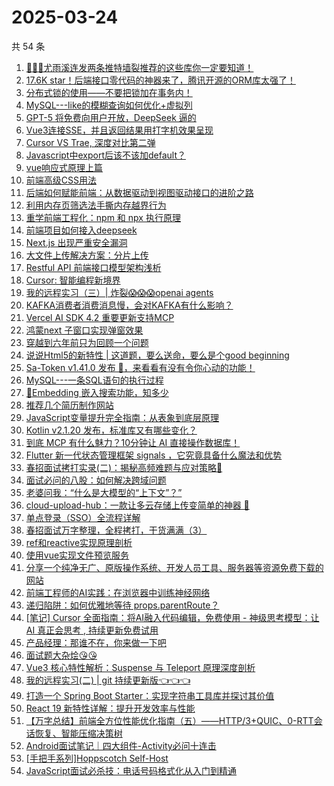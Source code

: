 # 2025-03-24

共 54 条

<!-- BEGIN JUEJIN -->
<!-- 最后更新时间 2025-03-24 08:57:55 +0800 -->
1. [🚀🚀🚀尤雨溪连发两条推特墙裂推荐的这些库你一定要知道！](https://juejin.cn/post/7484131071569772595)
1. [17.6K star！后端接口零代码的神器来了，腾讯开源的ORM库太强了！](https://juejin.cn/post/7483802155063050280)
1. [分布式锁的使用——不要把锁加在事务内！](https://juejin.cn/post/7484023895268278310)
1. [MySQL---like的模糊查询如何优化+虚拟列](https://juejin.cn/post/7484146964478574643)
1. [GPT-5 将免费向用户开放，DeepSeek 逼的](https://juejin.cn/post/7484083121999544374)
1. [Vue3连接SSE，并且返回结果用打字机效果呈现](https://juejin.cn/post/7483817491443384346)
1. [Cursor VS Trae, 深度对比第二弹](https://juejin.cn/post/7483883457551040553)
1. [Javascript中export后该不该加default？](https://juejin.cn/post/7483764202710138906)
1. [vue响应式原理上篇](https://juejin.cn/post/7483667069294526475)
1. [前端高级CSS用法](https://juejin.cn/post/7484470326081503267)
1. [后端如何赋能前端：从数据驱动到视图驱动接口的进阶之路](https://juejin.cn/post/7483802155062935592)
1. [利用内存页筛选法手撕内存越界行为](https://juejin.cn/post/7484023895269326886)
1. [重学前端工程化：npm 和 npx 执行原理](https://juejin.cn/post/7483390393415024692)
1. [前端项目如何接入deepseek](https://juejin.cn/post/7483707213233913907)
1. [Next.js 出现严重安全漏洞](https://juejin.cn/post/7484258299488960562)
1. [大文件上传解决方案：分片上传](https://juejin.cn/post/7483709254849544233)
1. [Restful API 前端接口模型架构浅析](https://juejin.cn/post/7483736218191167540)
1. [Cursor: 智能编程新境界](https://juejin.cn/post/7484023895252877339)
1. [我的远程实习（三）| 炸裂😱😱😱openai agents](https://juejin.cn/post/7484146964479475763)
1. [KAFKA消费者消费消息慢，会对KAFKA有什么影响？](https://juejin.cn/post/7484148683438145571)
1. [Vercel AI SDK 4.2 重要更新支持MCP](https://juejin.cn/post/7484078291248594980)
1. [鸿蒙next 子窗口实现弹窗效果](https://juejin.cn/post/7484023895269802022)
1. [穿越到六年前只为回顾一个问题](https://juejin.cn/post/7483701212555460617)
1. [说说Html5的新特性  |  这道题，要么送命，要么是个good beginning](https://juejin.cn/post/7484088857283854347)
1. [Sa-Token v1.41.0 发布 🚀，来看看有没有令你心动的功能！](https://juejin.cn/post/7484191942358499368)
1. [MySQL---一条SQL语句的执行过程](https://juejin.cn/post/7484079795494125594)
1. [🤔Embedding 嵌入搜索功能，知多少](https://juejin.cn/post/7484249031902085183)
1. [推荐几个简历制作网站](https://juejin.cn/post/7484023895252156443)
1. [JavaScript变量提升完全指南：从表象到底层原理](https://juejin.cn/post/7484131071570083891)
1. [Kotlin v2.1.20 发布，标准库又有哪些变化？](https://juejin.cn/post/7483687583488409636)
1. [到底 MCP 有什么魅力？10分钟让 AI 直接操作数据库！](https://juejin.cn/post/7483790173642440741)
1. [Flutter 新一代状态管理框架 signals ，它究竟具备什么魔法和优势](https://juejin.cn/post/7484589584719626279)
1. [春招面试拷打实录(二)：揭秘高频难题与应对策略🧐](https://juejin.cn/post/7484468071991083035)
1. [面试必问的八股：如何解决跨域问题](https://juejin.cn/post/7484164591040921636)
1. [老婆问我：“什么是大模型的“上下文”？”](https://juejin.cn/post/7483790173642506277)
1. [cloud-upload-hub：一款让多云存储上传变简单的神器 🚀](https://juejin.cn/post/7483763157165490191)
1. [单点登录（SSO）全流程详解](https://juejin.cn/post/7483708438683287587)
1. [春招面试万字整理，全程拷打，干货满满（3）](https://juejin.cn/post/7484589584719233063)
1. [ref和reactive实现原理剖析](https://juejin.cn/post/7484223278233681939)
1. [使用vue实现文件预览服务](https://juejin.cn/post/7484202778538065959)
1. [分享一个纯净无广、原版操作系统、开发人员工具、服务器等资源免费下载的网站](https://juejin.cn/post/7484079795493830682)
1. [前端工程师的AI实践：在浏览器中训练神经网络](https://juejin.cn/post/7483865391115911205)
1. [递归陷阱：如何优雅地等待 props.parentRoute？](https://juejin.cn/post/7483501805077266495)
1. [[笔记] Cursor 全面指南：将AI融入代码编辑，免费使用 - 神级思考模型：让 AI 真正会思考 , 持续更新免费试用](https://juejin.cn/post/7483900235289264143)
1. [产品经理：那谁不在，你来做一下吧](https://juejin.cn/post/7483763157166718991)
1. [面试题大杂烩😘😘](https://juejin.cn/post/7484292626260328489)
1. [Vue3 核心特性解析：Suspense 与 Teleport 原理深度剖析](https://juejin.cn/post/7484454543351595042)
1. [我的远程实习(二) | git 持续更新版👈👈👈](https://juejin.cn/post/7484088857283837963)
1. [打造一个 Spring Boot Starter：实现字符串工具库并探讨其价值](https://juejin.cn/post/7483857573872631858)
1. [React 19 新特性详解：提升开发效率与性能](https://juejin.cn/post/7483802155061706792)
1. [【万字总结】前端全方位性能优化指南（五）——HTTP/3+QUIC、0-RTT会话恢复、智能压缩决策树](https://juejin.cn/post/7483817491441909786)
1. [Android面试笔记｜四大组件-Activity必问十连击](https://juejin.cn/post/7483806479859777536)
1. [[手把手系列]Hoppscotch Self-Host](https://juejin.cn/post/7484127823176728610)
1. [JavaScript面试必杀技：电话号码格式化从入门到精通](https://juejin.cn/post/7484127823176187938)
<!-- END JUEJIN -->